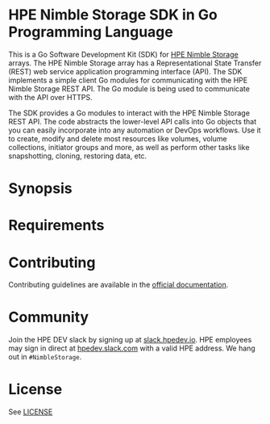 # HPE Nimble Storage SDK in Go Programming Language
This is a Go Software Development Kit (SDK) for [HPE Nimble Storage](http://hpe.com/storage/nimblestorage) arrays. The HPE Nimble Storage array has a Representational State Transfer (REST) web service application programming interface (API). The SDK implements a simple client Go modules for communicating with the HPE Nimble Storage REST API. The Go module is being used to communicate with the API over HTTPS.

The SDK provides a Go modules to interact with the HPE Nimble Storage REST API. The code abstracts the lower-level API calls into Go objects that you can easily incorporate into any automation or DevOps workflows. Use it to create, modify and delete most resources like volumes, volume collections, initiator groups and more, as well as perform other tasks like snapshotting, cloning, restoring data, etc.

# Synopsis


# Requirements


# Contributing

Contributing guidelines are available in the [official documentation](https://hpe-storage.github.io/nimble-golang-sdk/legal/contributing/index.html).

# Community

Join the HPE DEV slack by signing up at [slack.hpedev.io](https://slack.hpedev.io). HPE employees may sign in direct at [hpedev.slack.com](https://hpedev.slack.com) with a valid HPE address. We hang out in `#NimbleStorage`.

# License

See [LICENSE](https://hpe-storage.github.io/nimble-golang-sdk/legal/license/index.html)
